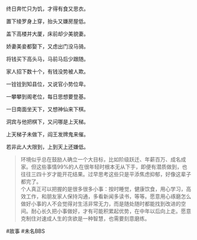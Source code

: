 终日奔忙只为饥，才得有食又思衣。  
  
置下绫罗身上穿，抬头又嫌房屋低。  
  
盖下高楼并大厦，床前却少美貌妻。  
  
娇妻美妾都娶下，又虑出门没马骑。  
  
将钱买下高头马，马前马后少跟随。  
  
家人招下数十个，有钱没势被人欺。  
  
一铨铨到知县位，又说官小势位卑。  
  
一攀攀到阁老位，每日思想要登基。  
  
一日南面坐天下，又想神仙来下棋。  
  
洞宾与他把棋下，又问哪是上天梯。  
  
上天梯子未做下，阎王发牌鬼来催。  
  
若非此人大限到，上到天上还嫌低。


>环境似乎总在鼓励人确立一个大目标，比如阶级跃迁、年薪百万、成名成家。但这些事情99%的人在很年轻时根本无从下手，即便有潜质做到，也往往三四十岁才能开花结果。过早思考这些只是平添焦虑抑郁，好像这辈子都完了。  
  个人真正可以把握的是很多很多小事：按时睡觉，健康饮食，用心学习，高效工作，和朋友家人保持沟通，多看新闻多读书，等等。愿意用心琢磨怎么做好小事的人不会觉得对生活非常无力，而是随处随时都能找到改进的空间。耐心长久把小事做好，才有可能积累起优势，在中年以后向上走。愿意克制住对速成人生的贪欲是一种智慧，也需要刻意磨练。
  
#故事 #未名BBS 